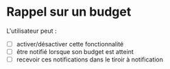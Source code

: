 # Rappel sur un budget

L'utilisateur peut :

- [ ] activer/désactiver cette fonctionnalité
- [ ] être notifié lorsque son budget est atteint
- [ ] recevoir ces notifications dans le tiroir à notification

